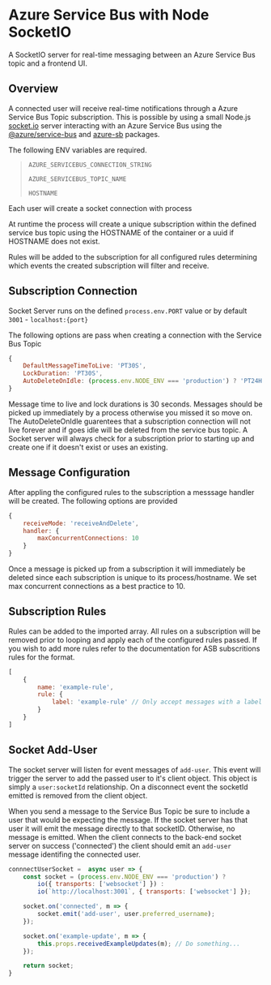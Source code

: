 # Azure Service Bus with Node SocketIO

A SocketIO server for real-time messaging between an Azure Service Bus topic and a frontend UI.

## Overview

A connected user will receive real-time notifications through a Azure Service Bus Topic subscription.  This is possible by using a small Node.js [socket.io](https://socket.io) server interacting with an Azure Service Bus using the [@azure/service-bus](https://www.npmjs.com/package/@azure/service-bus) and [azure-sb](https://www.npmjs.com/package/azure-sb) packages.

The following ENV variables are required.

> `AZURE_SERVICEBUS_CONNECTION_STRING`
>
> `AZURE_SERVICEBUS_TOPIC_NAME`
>
> `HOSTNAME`

Each user will create a socket connection with process

At runtime the process will create a unique subscription within the defined service bus topic using the HOSTNAME of the container or a uuid if HOSTNAME does not exist.

Rules will be added to the subscription for all configured rules determining which events the created subscription will filter and receive.

## Subscription Connection

Socket Server runs on the defined `process.env.PORT` value or by default `3001` - `localhost:{port}`

The following options are pass when creating a connection with the Service Bus Topic

``` js
{
    DefaultMessageTimeToLive: 'PT30S',
    LockDuration: 'PT30S',
    AutoDeleteOnIdle: (process.env.NODE_ENV === 'production') ? 'PT24H' : 'PT5M'
}
```

Message time to live and lock durations is 30 seconds.  Messages should be picked up immediately by a process otherwise you missed it so move on.
The AutoDeleteOnIdle guarentees that a subscription connection will not live forever and if goes idle will be deleted from the service bus topic. A Socket server will always check for a subscription prior to starting up and create one if it doesn't exist or uses an existing.

## Message Configuration

After appling the configured rules to the subscription a messsage handler will be created.  The following options are provided

``` js
{
    receiveMode: 'receiveAndDelete',
    handler: {
        maxConcurrentConnections: 10
    }
}
```

Once a message is picked up from a subscription it will immediately be deleted since each subscription is unique to its process/hostname. We set max concurrent connections as a best practice to 10.

## Subscription Rules

Rules can be added to the imported array.  All rules on a subscription will be removed prior to looping and apply each of the configured rules passed. If you wish to add more rules refer to the documentation for ASB subscritions rules for the format.

``` js
[
    {
        name: 'example-rule',
        rule: {
            label: 'example-rule' // Only accept messages with a label of 'example-rule'
        }
    }
]
```

## Socket Add-User

The socket server will listen for event messages of `add-user`. This event will trigger the server to add the passed user to it's client object.  This object is simply a `user:socketId` relationship. On a disconnect event the socketId emitted is removed from the client object.

When you send a message to the Service Bus Topic be sure to include a user that would be expecting the message.  If the socket server has that user it will emit the message directly to that socketID. Otherwise, no message is emitted. When the client connects to the back-end socket server on success ('connected') the client should emit an `add-user` message identifing the connected user.

``` js
connnectUserSocket =  async user => {
    const socket = (process.env.NODE_ENV === 'production') ? 
        io({ transports: ['websocket'] }) : 
        io(`http://localhost:3001`, { transports: ['websocket'] });

    socket.on('connected', m => {
        socket.emit('add-user', user.preferred_username);
    });

    socket.on('example-update', m => {
        this.props.receivedExampleUpdates(m); // Do something...
    });

    return socket;
}
```


